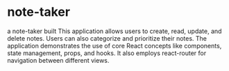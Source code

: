 # note-taker
a note-taker built This application allows users to create, read, update, and delete notes. Users can also categorize and prioritize their notes. The application demonstrates the use of core React concepts like components, state management, props, and hooks. It also employs ﻿react-router for navigation between different views. 
